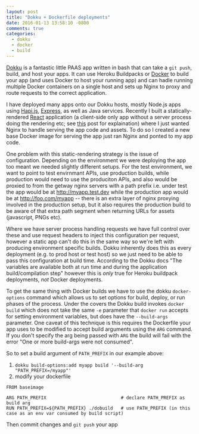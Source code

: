 ```yaml
---
layout: post
title: "Dokku + Dockerfile deployments"
date: 2016-01-13 13:58:10 -0800
comments: true
categories:
  - dokku
  - docker
  - build
---
```


[Dokku](https://github.com/dokku/dokku) is a fantastic little PAAS app written in bash that can take a `git push`, build, and host your apps. It can use Heroku Buildpacks or [Docker](http://docker.com) to build your app (and uses Docker to host your running app) and can hadle running multiple Docker containers on a single host and sets up Nginx to proxy and route requests to the correct application.

I have deployed many apps onto our Dokku hosts, mostly Node.js apps using [Hapi.js](http://hapijs.com), [Express](http://expressjs.com), as well as Java services. Recently I built a statically-rendered [React](https://facebook.github.io/react/) application (a client-side only app without a server process doing the rendering etc; see [this](https://blog.andyet.com/2015/05/18/lazymorphic-apps-bringing-back-static-web/) post for explaination) where I just wanted Nginx to handle serving the app code and assets. To do so I created a new base Docker image for serving the app just ran Nginx and ponted to my app code.

One problem with this static-rendering strategy is the issue of configuration. Depending on the environment we were deploying the app too meant we needed slightly different setups. For the test environment, we want to point to test envirnmant APIs, use production builds, while production would need to use the produciton APIs, and also would be proxied to from the getway nginx servers with a path prefix i.e. under test the app would be at http://myapp.test.dev while the production app would be at http://foo.com/myapp -- there is an extra layer of nginx proxying involved in the production setup, but it also requires the production build to be aware of that extra path segment when returning URLs for assets (javascript, PNGs etc).

Where we have server process handling requests we have full control over these and use request headers to inject this configuration per request, however a static app can't do this in the same way so we're left with producing environment specific builds. Dokku inherently does this as every deployment (e.g. to prod host or test host) so we just need to be able to pass this configuration at build time. According to the Dokku docs "The variables are available both at run time and during the application build/compilation step" however this is _only_ true for Heroku buildpack deployments, _not_ Docker deployments.

To get the same thing with Docker builds we have to use the dokku `docker-options` command which allows us to set options for build, deploy, or run phases of the process. Under the covers the Dokku build invokes `docker build` which does not take the same `-e` parameter that `docker run` accepts for setting environment variables, but does have the `--build-args` parameter. One caveat of this technique is this requires the Dockerfile your app uses to be modified to accept build arguments using the `ARG` command. If you don't specify the arg being passed with `ARG` the build will fail with the error "One or more build-args were not consumed".

So to set a build argument of `PATH_PREFIX` in our example above:

1. `dokku build-options:add myapp build '--build-arg "PATH_PREFIX=/myapp"'`
2. modify your dockerfile

```
FROM baseimage

ARG PATH_PREFIX                            # declare PATH_PREFIX as build arg
RUN PATH_PREFIX=${PATH_PREFIX} ./dobuild   # use PATH_PREFIX (in this case as an env var consumed by build script)
```

Then commit changes and `git push` your app

